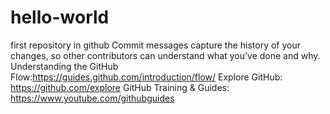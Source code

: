 # hello-world
first repository in github
Commit messages capture the history of your changes, so other contributors can understand what you’ve done and why.
Understanding the GitHub Flow:https://guides.github.com/introduction/flow/
Explore GitHub: https://github.com/explore
GitHub Training & Guides: https://www.youtube.com/githubguides
